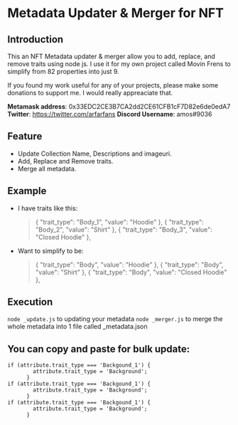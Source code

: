 # Metadata Updater & Merger for NFT

## Introduction
This an NFT Metadata updater & merger allow you to add, replace, and remove traits using node js.
I use it for my own project called Movin Frens to simplify from 82 properties into just 9.

If you found my work useful for any of your projects, please make some donations to support me. I would really appreaciate that.

**Metamask address**: 0x33EDC2CE3B7CA2dd2CE61CFB1cF7D82e6de0edA7
**Twitter**: https://twitter.com/arfarfans
**Discord Username**: amos#9036

## Feature
- Update Collection Name, Descriptions and imageuri.
- Add, Replace and Remove traits.
- Merge all metadata.

## Example
* I have traits like this:

   > { "trait_type": "Body_1", "value": "Hoodie" },
   > { "trait_type": "Body_2", "value": "Shirt" },
   > { "trait_type": "Body_3", "value": "Closed Hoodie" },

* Want to simplify to be:

   > { "trait_type": "Body", "value": "Hoodie" },
   > { "trait_type": "Body", "value": "Shirt" },
   > { "trait_type": "Body", "value": "Closed Hoodie" },

## Execution

```node _update.js``` to updating your metadata
```node _merger.js``` to merge the whole metadata into 1 file called _metadata.json

## You can copy and paste for bulk update:

```
if (attribute.trait_type === 'Backgound_1') {
        attribute.trait_type = 'Background';
      }
if (attribute.trait_type === 'Backgound_1') {
        attribute.trait_type = 'Background';
      }
if (attribute.trait_type === 'Backgound_1') {
        attribute.trait_type = 'Background';
      }
 ```